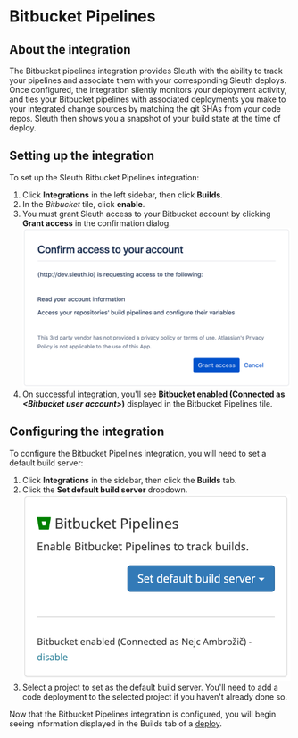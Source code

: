 # Bitbucket Pipelines

## About the integration

The Bitbucket pipelines integration provides Sleuth with the ability to track your pipelines and associate them with your corresponding Sleuth deploys. Once configured, the integration silently monitors your deployment activity, and ties your Bitbucket pipelines with associated deployments you make to your integrated change sources by matching the git SHAs from your code repos. Sleuth then shows you a snapshot of your build state at the time of deploy. 

## Setting up the integration

To set up the Sleuth Bitbucket Pipelines integration: 

1. Click **Integrations** in the left sidebar, then click **Builds**. 
2. In the _Bitbucket_ tile, click **enable**. 
3. You must grant Sleuth access to your Bitbucket account by clicking **Grant access** in the confirmation dialog.  ![](../../.gitbook/assets/screenshot-2021-05-25-at-10.22.04.png) 
4. On successful integration, you'll see **Bitbucket enabled \(Connected as** _**&lt;Bitbucket user account&gt;**_**\)** displayed in the Bitbucket Pipelines tile.

## Configuring the integration

To configure the Bitbucket Pipelines integration, you will need to set a default build server: 

1. Click **Integrations** in the sidebar, then click the **Builds** tab. 
2. Click the **Set default build server** dropdown.   ![](../../.gitbook/assets/screenshot-2021-05-25-at-10.23.41.png) 
3. Select a project to set as the default build server. You'll need to add a code deployment to the selected project if you haven't already done so. 

Now that the Bitbucket Pipelines integration is configured, you will begin seeing information displayed in the Builds tab of a [deploy](../../modeling-your-deployments/deploy-cards.md).



